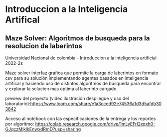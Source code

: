 # Introduccion a la Inteligencia Artifical
## Maze Solver: Algoritmos de busqueda para la resolucion de laberintos 
Universidad Nacional de colombia - Introduccion a la inteligencia artificial 2022-2s

Maze solver interfaz grafica que permite la carga de laberintos en formato csv para su solución implementando agentes basados en inteligencia artifical y haciendo uso de distintos algoritmos de busqueda para encontrar y explorar la solucion mas optima al laberinto cargado.

preview del proyecto (video ilustración despliegue y uso del laboratorio):https://www.loom.com/share/e1a3cced92e74536a1d3d5afdb303842

Acceso al notebook con las especificaciones de la entrega y los reportes por algoritmo: https://colab.research.google.com/drive/1mLyEFrl2xqxh0-GJqczMjklkEnwxdRmD?usp=sharing
